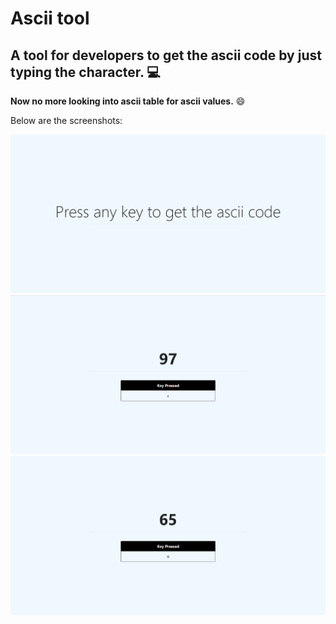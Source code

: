 # Ascii tool

## A tool for developers to get the ascii code by just typing the character. :computer:

**Now no more looking into ascii table for ascii values.** :smile:

Below are the screenshots: 

![](Screenshots/1.png)
![](Screenshots/2-a.png)
![](Screenshots/3-A.png)
